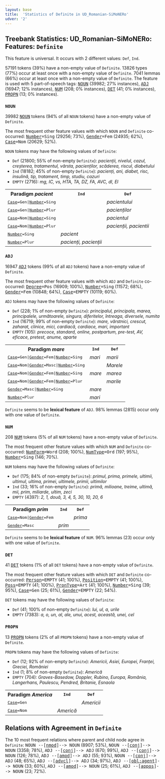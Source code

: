 ```yaml
---
layout: base
title:  'Statistics of Definite in UD_Romanian-SiMoNERo'
udver: '2'
---
```


## Treebank Statistics: UD_Romanian-SiMoNERo: Features: `Definite`

This feature is universal.
It occurs with 2 different values: `Def`, `Ind`.

57191 tokens (39%) have a non-empty value of `Definite`.
13826 types (77%) occur at least once with a non-empty value of `Definite`.
7041 lemmas (66%) occur at least once with a non-empty value of `Definite`.
The feature is used with 5 part-of-speech tags: <tt><a href="ro_simonero-pos-NOUN.html">NOUN</a></tt> (39982; 27% instances), <tt><a href="ro_simonero-pos-ADJ.html">ADJ</a></tt> (16947; 12% instances), <tt><a href="ro_simonero-pos-NUM.html">NUM</a></tt> (208; 0% instances), <tt><a href="ro_simonero-pos-DET.html">DET</a></tt> (41; 0% instances), <tt><a href="ro_simonero-pos-PROPN.html">PROPN</a></tt> (13; 0% instances).

### `NOUN`

39982 <tt><a href="ro_simonero-pos-NOUN.html">NOUN</a></tt> tokens (94% of all `NOUN` tokens) have a non-empty value of `Definite`.

The most frequent other feature values with which `NOUN` and `Definite` co-occurred: <tt><a href="ro_simonero-feat-Number.html">Number</a></tt><tt>=Sing</tt> (29256; 73%), <tt><a href="ro_simonero-feat-Gender.html">Gender</a></tt><tt>=Fem</tt> (24935; 62%), <tt><a href="ro_simonero-feat-Case.html">Case</a></tt><tt>=Nom</tt> (20629; 52%).

`NOUN` tokens may have the following values of `Definite`:

* `Def` (21800; 55% of non-empty `Definite`): <em>pacienții, nivelul, cazul, creșterea, tratamentul, vârsta, pacienților, scăderea, riscul, diabetului</em>
* `Ind` (18182; 45% of non-empty `Definite`): <em>pacienți, ani, diabet, risc, insulină, tip, tratament, timp, studiu, cazuri</em>
* `EMPTY` (2716): <em>mg, IC, vs, HTA, TA, DZ, FA, AVC, dl, EI</em>

<table>
  <tr><th>Paradigm <i>pacient</i></th><th><tt>Ind</tt></th><th><tt>Def</tt></th></tr>
  <tr><td><tt><tt><a href="ro_simonero-feat-Case.html">Case</a></tt><tt>=Gen</tt>|<tt><a href="ro_simonero-feat-Number.html">Number</a></tt><tt>=Sing</tt></tt></td><td></td><td><em>pacientului</em></td></tr>
  <tr><td><tt><tt><a href="ro_simonero-feat-Case.html">Case</a></tt><tt>=Gen</tt>|<tt><a href="ro_simonero-feat-Number.html">Number</a></tt><tt>=Plur</tt></tt></td><td></td><td><em>pacienților</em></td></tr>
  <tr><td><tt><tt><a href="ro_simonero-feat-Case.html">Case</a></tt><tt>=Nom</tt>|<tt><a href="ro_simonero-feat-Number.html">Number</a></tt><tt>=Sing</tt></tt></td><td></td><td><em>pacientul</em></td></tr>
  <tr><td><tt><tt><a href="ro_simonero-feat-Case.html">Case</a></tt><tt>=Nom</tt>|<tt><a href="ro_simonero-feat-Number.html">Number</a></tt><tt>=Plur</tt></tt></td><td></td><td><em>pacienții, pacientii</em></td></tr>
  <tr><td><tt><tt><a href="ro_simonero-feat-Number.html">Number</a></tt><tt>=Sing</tt></tt></td><td><em>pacient</em></td><td></td></tr>
  <tr><td><tt><tt><a href="ro_simonero-feat-Number.html">Number</a></tt><tt>=Plur</tt></tt></td><td><em>pacienți, pacienții</em></td><td></td></tr>
</table>

### `ADJ`

16947 <tt><a href="ro_simonero-pos-ADJ.html">ADJ</a></tt> tokens (99% of all `ADJ` tokens) have a non-empty value of `Definite`.

The most frequent other feature values with which `ADJ` and `Definite` co-occurred: <tt><a href="ro_simonero-feat-Degree.html">Degree</a></tt><tt>=Pos</tt> (16909; 100%), <tt><a href="ro_simonero-feat-Number.html">Number</a></tt><tt>=Sing</tt> (11572; 68%), <tt><a href="ro_simonero-feat-Gender.html">Gender</a></tt><tt>=Fem</tt> (10848; 64%), <tt><a href="ro_simonero-feat-Case.html">Case</a></tt><tt>=EMPTY</tt> (10119; 60%).

`ADJ` tokens may have the following values of `Definite`:

* `Def` (228; 1% of non-empty `Definite`): <em>principalul, principala, marea, principalele, următoarele, singura, diferitelor, întreaga, diversele, numita</em>
* `Ind` (16719; 99% of non-empty `Definite`): <em>mare, vârstnici, crescut, zaharat, clinice, mici, cardiacă, cardiace, mari, important</em>
* `EMPTY` (105): <em>precoce, standard, online, postpartum, pre-test, AV, eficace, pretest, anume, aparte</em>

<table>
  <tr><th>Paradigm <i>mare</i></th><th><tt>Ind</tt></th><th><tt>Def</tt></th></tr>
  <tr><td><tt><tt><a href="ro_simonero-feat-Case.html">Case</a></tt><tt>=Gen</tt>|<tt><a href="ro_simonero-feat-Gender.html">Gender</a></tt><tt>=Fem</tt>|<tt><a href="ro_simonero-feat-Number.html">Number</a></tt><tt>=Sing</tt></tt></td><td><em>mari</em></td><td><em>marii</em></td></tr>
  <tr><td><tt><tt><a href="ro_simonero-feat-Case.html">Case</a></tt><tt>=Nom</tt>|<tt><a href="ro_simonero-feat-Gender.html">Gender</a></tt><tt>=Masc</tt>|<tt><a href="ro_simonero-feat-Number.html">Number</a></tt><tt>=Sing</tt></tt></td><td></td><td><em>Marele</em></td></tr>
  <tr><td><tt><tt><a href="ro_simonero-feat-Case.html">Case</a></tt><tt>=Nom</tt>|<tt><a href="ro_simonero-feat-Gender.html">Gender</a></tt><tt>=Fem</tt>|<tt><a href="ro_simonero-feat-Number.html">Number</a></tt><tt>=Sing</tt></tt></td><td><em>mare</em></td><td><em>marea</em></td></tr>
  <tr><td><tt><tt><a href="ro_simonero-feat-Case.html">Case</a></tt><tt>=Nom</tt>|<tt><a href="ro_simonero-feat-Gender.html">Gender</a></tt><tt>=Fem</tt>|<tt><a href="ro_simonero-feat-Number.html">Number</a></tt><tt>=Plur</tt></tt></td><td></td><td><em>marile</em></td></tr>
  <tr><td><tt><tt><a href="ro_simonero-feat-Gender.html">Gender</a></tt><tt>=Masc</tt>|<tt><a href="ro_simonero-feat-Number.html">Number</a></tt><tt>=Sing</tt></tt></td><td><em>mare</em></td><td></td></tr>
  <tr><td><tt><tt><a href="ro_simonero-feat-Number.html">Number</a></tt><tt>=Plur</tt></tt></td><td><em>mari</em></td><td></td></tr>
</table>

`Definite` seems to be **lexical feature** of `ADJ`. 98% lemmas (2815) occur only with one value of `Definite`.

### `NUM`

208 <tt><a href="ro_simonero-pos-NUM.html">NUM</a></tt> tokens (5% of all `NUM` tokens) have a non-empty value of `Definite`.

The most frequent other feature values with which `NUM` and `Definite` co-occurred: <tt><a href="ro_simonero-feat-NumForm.html">NumForm</a></tt><tt>=Word</tt> (208; 100%), <tt><a href="ro_simonero-feat-NumType.html">NumType</a></tt><tt>=Ord</tt> (197; 95%), <tt><a href="ro_simonero-feat-Number.html">Number</a></tt><tt>=Sing</tt> (146; 70%).

`NUM` tokens may have the following values of `Definite`:

* `Def` (175; 84% of non-empty `Definite`): <em>primul, prima, primele, ultimii, ultimul, ultima, primei, ultimele, primii, ultimilor</em>
* `Ind` (33; 16% of non-empty `Definite`): <em>primă, milioane, treime, ultimă, mii, prim, miliarde, ultim, zeci</em>
* `EMPTY` (4397): <em>2, 1, două, 3, 4, 5, 30, 10, 20, 6</em>

<table>
  <tr><th>Paradigm <i>prim</i></th><th><tt>Ind</tt></th><th><tt>Def</tt></th></tr>
  <tr><td><tt><tt><a href="ro_simonero-feat-Case.html">Case</a></tt><tt>=Nom</tt>|<tt><a href="ro_simonero-feat-Gender.html">Gender</a></tt><tt>=Fem</tt></tt></td><td></td><td><em>prima</em></td></tr>
  <tr><td><tt><tt><a href="ro_simonero-feat-Gender.html">Gender</a></tt><tt>=Masc</tt></tt></td><td><em>prim</em></td><td></td></tr>
</table>

`Definite` seems to be **lexical feature** of `NUM`. 96% lemmas (23) occur only with one value of `Definite`.

### `DET`

41 <tt><a href="ro_simonero-pos-DET.html">DET</a></tt> tokens (1% of all `DET` tokens) have a non-empty value of `Definite`.

The most frequent other feature values with which `DET` and `Definite` co-occurred: <tt><a href="ro_simonero-feat-Person.html">Person</a></tt><tt>=EMPTY</tt> (41; 100%), <tt><a href="ro_simonero-feat-Position.html">Position</a></tt><tt>=EMPTY</tt> (41; 100%), <tt><a href="ro_simonero-feat-Poss.html">Poss</a></tt><tt>=EMPTY</tt> (41; 100%), <tt><a href="ro_simonero-feat-PronType.html">PronType</a></tt><tt>=Art</tt> (41; 100%), <tt><a href="ro_simonero-feat-Number.html">Number</a></tt><tt>=Sing</tt> (39; 95%), <tt><a href="ro_simonero-feat-Case.html">Case</a></tt><tt>=Gen</tt> (25; 61%), <tt><a href="ro_simonero-feat-Gender.html">Gender</a></tt><tt>=EMPTY</tt> (22; 54%).

`DET` tokens may have the following values of `Definite`:

* `Def` (41; 100% of non-empty `Definite`): <em>lui, ul, a, urile</em>
* `EMPTY` (7383): <em>a, o, un, al, ale, unui, acest, această, unei, cel</em>

### `PROPN`

13 <tt><a href="ro_simonero-pos-PROPN.html">PROPN</a></tt> tokens (2% of all `PROPN` tokens) have a non-empty value of `Definite`.

`PROPN` tokens may have the following values of `Definite`:

* `Def` (12; 92% of non-empty `Definite`): <em>Americii, Asiei, Europei, Franței, Greciei, României</em>
* `Ind` (1; 8% of non-empty `Definite`): <em>Americă</em>
* `EMPTY` (704): <em>Graves-Basedow, Doppler, Rubino, Europa, România, Langerhans, Paulescu, Pendred, Britanie, Esnaola</em>

<table>
  <tr><th>Paradigm <i>America</i></th><th><tt>Ind</tt></th><th><tt>Def</tt></th></tr>
  <tr><td><tt><tt><a href="ro_simonero-feat-Case.html">Case</a></tt><tt>=Gen</tt></tt></td><td></td><td><em>Americii</em></td></tr>
  <tr><td><tt><tt><a href="ro_simonero-feat-Case.html">Case</a></tt><tt>=Nom</tt></tt></td><td><em>Americă</em></td><td></td></tr>
</table>

## Relations with Agreement in `Definite`

The 10 most frequent relations where parent and child node agree in `Definite`:
<tt>NOUN --[<tt><a href="ro_simonero-dep-nmod.html">nmod</a></tt>]--> NOUN</tt> (8907; 53%),
<tt>NOUN --[<tt><a href="ro_simonero-dep-conj.html">conj</a></tt>]--> NOUN</tt> (3358; 78%),
<tt>ADJ --[<tt><a href="ro_simonero-dep-conj.html">conj</a></tt>]--> ADJ</tt> (670; 99%),
<tt>ADJ --[<tt><a href="ro_simonero-dep-conj.html">conj</a></tt>]--> NOUN</tt> (126; 78%),
<tt>ADJ --[<tt><a href="ro_simonero-dep-amod.html">amod</a></tt>]--> ADJ</tt> (55; 93%),
<tt>NOUN --[<tt><a href="ro_simonero-dep-conj.html">conj</a></tt>]--> ADJ</tt> (48; 65%),
<tt>ADJ --[<tt><a href="ro_simonero-dep-advcl.html">advcl</a></tt>]--> ADJ</tt> (34; 97%),
<tt>ADJ --[<tt><a href="ro_simonero-dep-obl-agent.html">obl:agent</a></tt>]--> NOUN</tt> (33; 60%),
<tt>ADJ --[<tt><a href="ro_simonero-dep-amod.html">amod</a></tt>]--> NOUN</tt> (25; 61%),
<tt>ADJ --[<tt><a href="ro_simonero-dep-appos.html">appos</a></tt>]--> NOUN</tt> (23; 72%).

